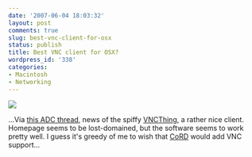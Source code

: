 ```yaml
---
date: '2007-06-04 18:03:32'
layout: post
comments: true
slug: best-vnc-client-for-osx
status: publish
title: Best VNC client for OSX?
wordpress_id: '338'
categories:
- Macintosh
- Networking
---
```


[![](http://www.phfactor.net/wp-pics/vncthing-icon.jpg)
](http://www.versiontracker.com/dyn/moreinfo/macosx/9261&vid=6708)

...Via [this ADC thread](http://lists.apple.com/archives/remote-desktop/2005/Mar/msg00126.html), news of the spiffy [VNCThing](http://www.versiontracker.com/dyn/moreinfo/macosx/9261&vid=6708), a rather nice client. Homepage seems to be lost-domained, but the software seems to work pretty well. I guess it's greedy of me to wish that [CoRD](http://www.phfactor.net/wp/2007/05/22/better-remote-desktop-client-software/) would add VNC support...
